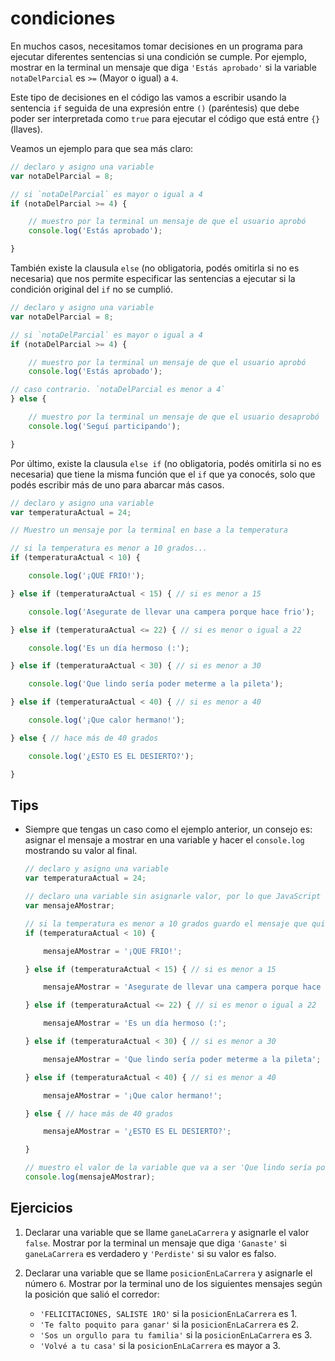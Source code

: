 # condiciones

En muchos casos, necesitamos tomar decisiones en un programa para ejecutar diferentes sentencias si una condición se cumple. Por ejemplo, mostrar en la terminal un mensaje que diga `'Estás aprobado'` si la variable `notaDelParcial` es `>=` (Mayor o igual) a `4`.

Este tipo de decisiones en el código las vamos a escribir usando la sentencia `if` seguida de una expresión entre `()` (paréntesis) que debe poder ser interpretada como `true` para ejecutar el código que está entre `{}` (llaves).

Veamos un ejemplo para que sea más claro:

```javascript
// declaro y asigno una variable
var notaDelParcial = 8;

// si `notaDelParcial` es mayor o igual a 4
if (notaDelParcial >= 4) {

    // muestro por la terminal un mensaje de que el usuario aprobó
    console.log('Estás aprobado');

}
```

También existe la clausula `else` (no obligatoria, podés omitirla si no es necesaria) que nos permite especificar las sentencias a ejecutar si la condición original del `if` no se cumplió.

```javascript
// declaro y asigno una variable
var notaDelParcial = 8;

// si `notaDelParcial` es mayor o igual a 4
if (notaDelParcial >= 4) {

    // muestro por la terminal un mensaje de que el usuario aprobó
    console.log('Estás aprobado');

// caso contrario. `notaDelParcial es menor a 4`
} else {

    // muestro por la terminal un mensaje de que el usuario desaprobó
    console.log('Seguí participando');

}
```

Por último, existe la clausula `else if` (no obligatoria, podés omitirla si no es necesaria) que tiene la misma función que el `if` que ya conocés, solo que podés escribir más de uno para abarcar más casos.

```javascript
// declaro y asigno una variable
var temperaturaActual = 24;

// Muestro un mensaje por la terminal en base a la temperatura

// si la temperatura es menor a 10 grados...
if (temperaturaActual < 10) {

    console.log('¡QUE FRIO!');

} else if (temperaturaActual < 15) { // si es menor a 15

    console.log('Asegurate de llevar una campera porque hace frio');

} else if (temperaturaActual <= 22) { // si es menor o igual a 22

    console.log('Es un día hermoso (:');

} else if (temperaturaActual < 30) { // si es menor a 30

    console.log('Que lindo sería poder meterme a la pileta');

} else if (temperaturaActual < 40) { // si es menor a 40

    console.log('¡Que calor hermano!');

} else { // hace más de 40 grados

    console.log('¿ESTO ES EL DESIERTO?');

}
```

## Tips

* Siempre que tengas un caso como el ejemplo anterior, un consejo es: asignar el mensaje a mostrar en una variable y hacer el `console.log` mostrando su valor al final.

    ```javascript
    // declaro y asigno una variable
    var temperaturaActual = 24;

    // declaro una variable sin asignarle valor, por lo que JavaScript le pone `undefined`
    var mensajeAMostrar;

    // si la temperatura es menor a 10 grados guardo el mensaje que quiero mostrar al final del programa
    if (temperaturaActual < 10) {

        mensajeAMostrar = '¡QUE FRIO!';

    } else if (temperaturaActual < 15) { // si es menor a 15

        mensajeAMostrar = 'Asegurate de llevar una campera porque hace frio';

    } else if (temperaturaActual <= 22) { // si es menor o igual a 22

        mensajeAMostrar = 'Es un día hermoso (:';

    } else if (temperaturaActual < 30) { // si es menor a 30

        mensajeAMostrar = 'Que lindo sería poder meterme a la pileta';

    } else if (temperaturaActual < 40) { // si es menor a 40

        mensajeAMostrar = '¡Que calor hermano!';

    } else { // hace más de 40 grados

        mensajeAMostrar = '¿ESTO ES EL DESIERTO?';

    }

    // muestro el valor de la variable que va a ser 'Que lindo sería poder meterme a la pileta' porque la temperatura es 24 grados, por lo que entró en el tercer `else if`
    console.log(mensajeAMostrar);
    ```

## Ejercicios

1. Declarar una variable que se llame `ganeLaCarrera` y asignarle el valor `false`. Mostrar por la terminal un mensaje que diga `'Ganaste'` si `ganeLaCarrera` es verdadero y `'Perdiste'` si su valor es falso.
1. Declarar una variable que se llame `posicionEnLaCarrera` y asignarle el número `6`. Mostrar por la terminal uno de los siguientes mensajes según la posición que salió el corredor:

    * `'FELICITACIONES, SALISTE 1RO'` si la `posicionEnLaCarrera` es 1.
    * `'Te falto poquito para ganar'` si la `posicionEnLaCarrera` es 2.
    * `'Sos un orgullo para tu familia'` si la `posicionEnLaCarrera` es 3.
    * `'Volvé a tu casa'` si la `posicionEnLaCarrera` es mayor a 3.
